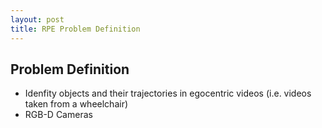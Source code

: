 ```yaml
---
layout: post
title: RPE Problem Definition
---
```


## Problem Definition

- Idenfity objects and their trajectories in egocentric videos (i.e. videos
  taken from a wheelchair)
- RGB-D Cameras
